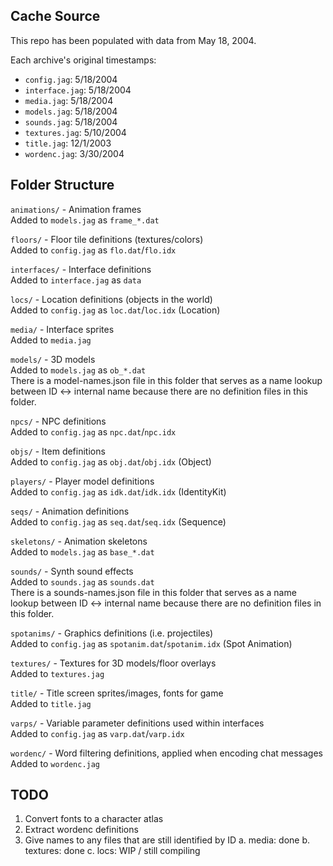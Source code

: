## Cache Source

This repo has been populated with data from May 18, 2004.

Each archive's original timestamps:
- `config.jag`: 5/18/2004
- `interface.jag`: 5/18/2004
- `media.jag`: 5/18/2004
- `models.jag`: 5/18/2004
- `sounds.jag`: 5/18/2004
- `textures.jag`: 5/10/2004
- `title.jag`: 12/1/2003
- `wordenc.jag`: 3/30/2004

## Folder Structure

`animations/` - Animation frames  
Added to `models.jag` as `frame_*.dat`

`floors/` - Floor tile definitions (textures/colors)  
Added to `config.jag` as `flo.dat`/`flo.idx`

`interfaces/` - Interface definitions  
Added to `interface.jag` as `data`

`locs/` - Location definitions (objects in the world)  
Added to `config.jag` as `loc.dat`/`loc.idx` (Location)

`media/` - Interface sprites  
Added to `media.jag`

`models/` - 3D models  
Added to `models.jag` as `ob_*.dat`  
There is a model-names.json file in this folder that serves as a name lookup between ID <-> internal name because there are no definition files in this folder.

`npcs/` - NPC definitions  
Added to `config.jag` as `npc.dat`/`npc.idx`

`objs/` - Item definitions  
Added to `config.jag` as `obj.dat`/`obj.idx` (Object)

`players/` - Player model definitions  
Added to `config.jag` as `idk.dat`/`idk.idx` (IdentityKit)

`seqs/` - Animation definitions  
Added to `config.jag` as `seq.dat`/`seq.idx` (Sequence)

`skeletons/` - Animation skeletons  
Added to `models.jag` as `base_*.dat`

`sounds/` - Synth sound effects  
Added to `sounds.jag` as `sounds.dat`  
There is a sounds-names.json file in this folder that serves as a name lookup between ID <-> internal name because there are no definition files in this folder.

`spotanims/` - Graphics definitions (i.e. projectiles)  
Added to `config.jag` as `spotanim.dat`/`spotanim.idx` (Spot Animation)

`textures/` - Textures for 3D models/floor overlays  
Added to `textures.jag`

`title/` - Title screen sprites/images, fonts for game  
Added to `title.jag`

`varps/` - Variable parameter definitions used within interfaces  
Added to `config.jag` as `varp.dat`/`varp.idx`

`wordenc/` - Word filtering definitions, applied when encoding chat messages  
Added to `wordenc.jag`

## TODO

1) Convert fonts to a character atlas
2) Extract wordenc definitions
3) Give names to any files that are still identified by ID
a. media: done
b. textures: done
c. locs: WIP / still compiling
